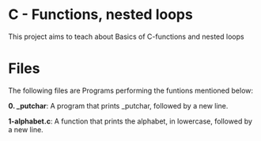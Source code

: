 # C - Functions, nested loops

This project aims to teach about Basics of C-functions and nested loops

# Files

The following files are Programs performing the funtions mentioned below:

**0. _putchar**: A program that prints _putchar, followed by a new line.

**1-alphabet.c**: A function that prints the alphabet, in lowercase, followed by a new line.
